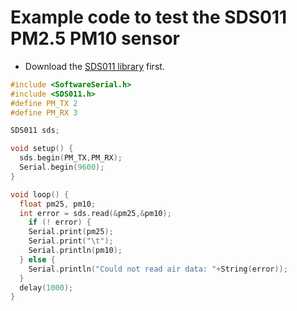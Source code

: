 # Example code to test the SDS011 PM2.5 PM10 sensor

- Download the [SDS011 library](http://github.com/skolelab/sds011) first.

``` cpp
#include <SoftwareSerial.h>
#include <SDS011.h>
#define PM_TX 2
#define PM_RX 3

SDS011 sds;

void setup() {
  sds.begin(PM_TX,PM_RX);
  Serial.begin(9600);
}

void loop() {
  float pm25, pm10;
  int error = sds.read(&pm25,&pm10);
    if (! error) {
    Serial.print(pm25);
    Serial.print("\t");
    Serial.println(pm10);
  } else {
    Serial.println("Could not read air data: "+String(error));
  }
  delay(1000);
}
```
